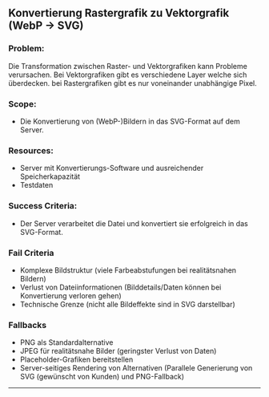 ## Konvertierung Rastergrafik zu Vektorgrafik (WebP -> SVG)

### Problem:
Die Transformation zwischen Raster- und Vektorgrafiken kann Probleme verursachen. Bei Vektorgrafiken gibt es verschiedene Layer welche sich überdecken. bei Rastergrafiken gibt es nur voneinander unabhängige Pixel. 

### Scope:
* Die Konvertierung von (WebP-)Bildern in das SVG-Format auf dem Server.

### Resources:
* Server mit Konvertierungs-Software und ausreichender Speicherkapazität
* Testdaten

### Success Criteria:
* Der Server verarbeitet die Datei und konvertiert sie erfolgreich in das SVG-Format.

### Fail Criteria
* Komplexe Bildstruktur (viele Farbeabstufungen bei realitätsnahen Bildern)
* Verlust von Dateiinformationen (Bilddetails/Daten können bei Konvertierung verloren gehen)
* Technische Grenze (nicht alle Bildeffekte sind in SVG darstellbar)

### Fallbacks
* PNG als Standardalternative
* JPEG für realitätsnahe Bilder (geringster Verlust von Daten)
* Placeholder-Grafiken bereitstellen
* Server-seitiges Rendering von Alternativen (Parallele Generierung von SVG (gewünscht von Kunden) und PNG-Fallback)

***

